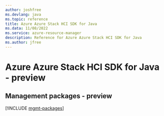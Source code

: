 ```yaml
---
author: joshfree
ms.devlang: java
ms.topic: reference
title: Azure Azure Stack HCI SDK for Java
ms.data: 11/08/2022
ms.service: azure-resource-manager
description: Reference for Azure Azure Stack HCI SDK for Java
ms.author: jfree
---
```

# Azure Azure Stack HCI SDK for Java - preview

## Management packages - preview
[!INCLUDE [mgmt-packages](azure-stack-hci-mgmt-index.md)]